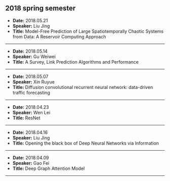 ## 2018 spring semester

- **Date:** 2018.05.21
- **Speaker:** Liu Jing
- **Title:** Model-Free Prediction of Large Spatiotemporally Chaotic Systems from Data: A Reservoir Computing Approach
---

- **Date:** 2018.05.14
- **Speaker:** Gu Weiwei
- **Title:** A Survey, Link Prediction Algorithms and Performance
---

- **Date:** 2018.05.07
- **Speaker:** Xin Ruyue
- **Title:** Diffusion convolutional recurrent neural network: data-driven traffic forecasting
---

- **Date:** 2018.04.23
- **Speaker:** Wen Lei
- **Title:** ResNet
---

- **Date:** 2018.04.16
- **Speaker:** Liu Jing
- **Title:** Opening the black box of Deep Neural Networks via Information
---

- **Date:** 2018.04.09
- **Speaker:** Gao Fei
- **Title:** Deep Graph Attention Model
---
